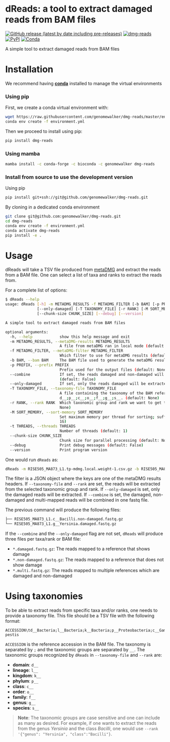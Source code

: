 
# dReads: a tool to extract damaged reads from BAM files


[![GitHub release (latest by date including pre-releases)](https://img.shields.io/github/v/release/genomewalker/dmg-reads?include_prereleases&label=version)](https://github.com/genomewalker/dmg-reads/releases) [![dmg-reads](https://github.com/genomewalker/dmg-reads/workflows/dReads_ci/badge.svg)](https://github.com/genomewalker/dmg-reads/actions) [![PyPI](https://img.shields.io/pypi/v/dmg-reads)](https://pypi.org/project/dmg-reads/) [![Conda](https://img.shields.io/conda/v/genomewalker/dmg-reads)](https://anaconda.org/genomewalker/dmg-reads)

A simple tool to extract damaged reads from BAM files

# Installation

We recommend having [**conda**](https://docs.conda.io/en/latest/) installed to manage the virtual environments

### Using pip

First, we create a conda virtual environment with:

```bash
wget https://raw.githubusercontent.com/genomewalker/dmg-reads/master/environment.yml
conda env create -f environment.yml
```

Then we proceed to install using pip:

```bash
pip install dmg-reads
```

### Using mamba

```bash
mamba install -c conda-forge -c bioconda -c genomewalker dmg-reads
```

### Install from source to use the development version

Using pip

```bash
pip install git+ssh://git@github.com/genomewalker/dmg-reads.git
```

By cloning in a dedicated conda environment

```bash
git clone git@github.com:genomewalker/dmg-reads.git
cd dmg-reads
conda env create -f environment.yml
conda activate dmg-reads
pip install -e .
```


# Usage

dReads will take a TSV file produced from [metaDMG](https://metadmg-dev.github.io/metaDMG-core/) and extract the reads from a BAM file. One can select a list of taxa and ranks to extract the reads from.

For a complete list of options:

```bash
$ dReads --help
usage: dReads [-h] -m METADMG_RESULTS -f METADMG_FILTER [-b BAM] [-p PREFIX] [--combine]
              [--only-damaged] [-T TAXONOMY_FILE] [-r RANK] [-M SORT_MEMORY] [-t THREADS]
              [--chunk-size CHUNK_SIZE] [--debug] [--version]

A simple tool to extract damaged reads from BAM files

optional arguments:
  -h, --help            show this help message and exit
  -m METADMG_RESULTS, --metaDMG-results METADMG_RESULTS
                        A file from metaDMG ran in local mode (default: None)
  -f METADMG_FILTER, --metaDMG-filter METADMG_FILTER
                        Which filter to use for metaDMG results (default: None)
  -b BAM, --bam BAM     The BAM file used to generate the metaDMG results (default: None)
  -p PREFIX, --prefix PREFIX
                        Prefix used for the output files (default: None)
  --combine             If set, the reads damaged and non-damaged will be combined in one fastq file
                        (default: False)
  --only-damaged        If set, only the reads damaged will be extracted (default: False)
  -T TAXONOMY_FILE, --taxonomy-file TAXONOMY_FILE
                        A file containing the taxonomy of the BAM references in the format
                        d__;p__;c__;o__;f__;g__;s__. (default: None)
  -r RANK, --rank RANK  Which taxonomic group and rank we want to get the reads extracted. (default:
                        None)
  -M SORT_MEMORY, --sort-memory SORT_MEMORY
                        Set maximum memory per thread for sorting; suffix K/M/G recognized (default:
                        1G)
  -t THREADS, --threads THREADS
                        Number of threads (default: 1)
  --chunk-size CHUNK_SIZE
                        Chunk size for parallel processing (default: None)
  --debug               Print debug messages (default: False)
  --version             Print program version
```

One would run `dReads` as:

```bash
dReads -m RISE505_MA873_L1.tp-mdmg.local.weight-1.csv.gz -b RISE505_MA873_L1.dedup.filtered.sorted.bam -f '{ "damage": 0.1, "significance": 2 }' --prefix RISE505_MA873_L1 --taxonomy-file gtdb-r202-organelles-viruses.tax.tsv --rank '{"genus": "Yersinia", "class":"Bacilli"}
```

The filter is a JSON object where the keys are one of the metaDMG results headers. If `--taxonomy-file` and `--rank` are set, the reads will be extracted from the selected taxonomic group and rank. If `--only-damaged` is set, only the damaged reads will be extracted. If `--combine` is set, the damaged, non-damaged and multi-mapped reads will be combined in one fastq file.

The previous command will produce the following files:

```bash
├── RISE505_MA873_L1.c__Bacilli.non-damaged.fastq.gz
└── RISE505_MA873_L1.g__Yersinia.damaged.fastq.gz
```

If the `--combine` and the `--only-damaged` flag are not set, `dReads` will produce three files per taxa/rank or BAM file:

- `*.damaged.fastq.gz`: The reads mapped to a reference that shows damage
- `*.non-damaged.fastq.gz`: The reads mapped to a reference that does not show damage
- `*.multi.fastq.gz`: The reads mapped to multiple references which are damaged and non-damaged


# Using taxonomies
To be able to extract reads from specific taxa and/or ranks, one needs to provide a taxonomy file. This file should be a TSV file with the following format:

```
ACCESSION\td__Bacteria;l__Bacteria;k__Bacteria;p__Proteobacteria;c__Gammaproteobacteria;o__Enterobacterales;f__Enterobacteriaceae;g__Yersinia;s__Yersinia pestis
```

`ACCESSION` is the reference accession in the BAM file. The taxonomy is separated by `;` and the taxonomic groups are separated by `__`. The taxonomic groups recognized by `dReads` in `--taxonomy-file` and `--rank` are:
  - **domain**: `d__`
  - **lineage**: `l__`
  - **kingdom**: `k__`
  - **phylum**: `p__`
  - **class**: `c__`
  - **order**: `o__`
  - **family**: `f__`
  - **genus**: `g__`
  - **species**: `s__`

> **Note**: The taxonomic groups are case sensitive and one can include as many as desired. For example, if one wants to extract the reads from the genus *Yersinia* and the class *Bacilli*, one would use `--rank '{"genus": "Yersinia", "class":"Bacilli"}`.


